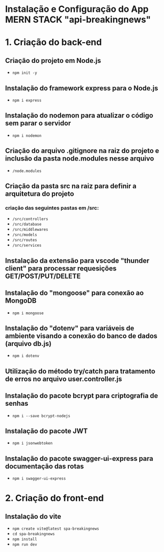 Instalação e Configuração do App MERN STACK "api-breakingnews"
==============================================

# 1. Criação do back-end
## Criação do projeto em Node.js
- `npm init -y`

## Instalação do framework express para o Node.js
- `npm i express`

## Instalação do nodemon para atualizar o código sem parar o servidor
- `npm i nodemon`

## Criação do arquivo .gitignore na raiz do projeto e inclusão da pasta node.modules nesse arquivo
- `/node.modules`

## Criação da pasta src na raiz para definir a arquitetura do projeto
### criação das seguintes pastas em /src:
- `/src/controllers`
- `/src/database`
- `/src/middlewares`
- `/src/models`
- `/src/routes`
- `/src/services`

## Instalação da extensão para vscode "thunder client" para processar requesições GET/POST/PUT/DELETE

## Instalação do "mongoose" para conexão ao MongoDB
- `npm i mongoose`

## Instalação do "dotenv" para variáveis de ambiente visando a conexão do banco de dados (arquivo db.js)
- `npm i dotenv`

## Utilização do método try/catch para tratamento de erros no arquivo user.controller.js

## Instalação do pacote bcrypt para criptografia de senhas
- `npm i --save bcrypt-nodejs`

## Instalação do pacote JWT 
- `npm i jsonwebtoken`

## Instalação do pacote swagger-ui-express para documentação das rotas
- `npm i swagger-ui-express`

# 2. Criação do front-end

## Instalação do vite
- `npm create vite@latest spa-breakingnews`
- `cd spa-breakingnews`
- `npm install`
- `npm run dev`
